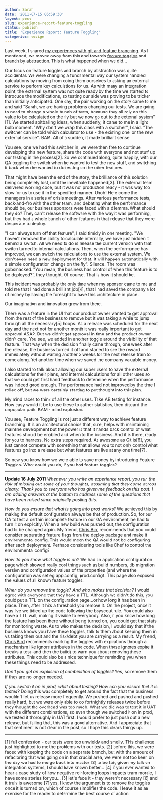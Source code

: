 ```yaml
---
author: Sarah
date: '2011-07-15 05:59:30'
layout: post
slug: experience-report-feature-toggling
status: publish
title: 'Experience Report: Feature Toggling'
categories: design
---
```


Last week, I shared <a href="/design/experience-report-branch-by-feature/" title="Experience Report: Git and Branch By Feature" target="_blank">my experiences with git and feature branching</a>. As I mentioned, we moved away from this and towards <a href="http://martinfowler.com/bliki/FeatureToggle.html" title="Feature Toggle" target="_blank">feature toggles</a> and <a href="http://continuousdelivery.com/2011/05/make-large-scale-changes-incrementally-with-branch-by-abstraction/" title="Branch By Abstraction" target="_blank">branch by abstraction</a>. This is what happened when we did...

Our focus on feature toggles and branch by abstraction was quite accidental. We were changing a fundamental way our system handled calculations by moving from doing them ourselves to asking an external service to perform key calculations for us. As with many an integration point, the external system was not quite ready by the time we started to introduce the modifications, so testing our side was proving to be tricker than initially anticipated. One day, the pair working on the story came to me and said "Sarah, we are having problems changing our tests. We are going to need to change a whole bunch of tests, because they all rely on this value to be calculated on the fly but we now go out to the external system"[1]. We started spitballing ideas, when suddenly, it came to me in a light bulb moment. "Why don't we wrap this class with a switcher", I said. "The switcher can be told which calculator to use - the existing one, or the new external service". BAM. All of a sudden, it made brilliant sense.

You see, one we had this switcher in, we were then free to continue developing this new feature, share the code with everyone and not stuff up our testing in the process[2]. So we continued along, quite happily, with our QA toggling the switch when he wanted to test the new stuff, and switching it back when he wanted to do testing on the other features.

That might have been the end of the story, the brilliance of this solution being completely lost, until the inevitable happened[3]. The external team delivered working code, but it was not production ready - it was way too slow for us to use it in the specified manner. Uhoh! Here come the managers in a series of crisis meetings. After various performance tests, back-and-fro with the other team, and debating what the performance should be, our business sponsors were faced with a dilemma. What should they do? They can't release the software with the way it was performing, but they had a whole bunch of other features in that release that they were desperate to deploy.

"I can always turn off that feature", I said timidly in one meeting. "We haven't removed the ability to calculate internally, we have just hidden it behind a switch. All we need to do is release the current version with that switch turned to internal calculations. Then, when the performance has improved, we can switch the calculations to use the external system. We don't even need a new deployment for that. It will happen automatically with a simple configuration change on the fly". Silence. The room was gobsmacked. "You mean, the business has control of when this feature is to be deployed?", they thought. Of course. That is how it should be.

This incident was probably the only time when my sponsor came to me and told me that I had done a brilliant job[4], that I had saved the company a lot of money by having the foresight to have this architecture in place.

Our imagination and innovation grew from there.

There was a feature in the UI that our product owner wanted to get approval from the rest of the business to remove but it was taking a while to jump through all the necessary[5] hoops. As a release was scheduled for the next day and the next not for another month it was really important to get approval ASAP. But we didn't get approval in time and the product owner didn't care. You see, we added in another toggle around the visibility of that feature. That way when the decision finally came through, one week after the release, the business turned it off and started to see the reward immediately without waiting another 3 weeks for the next release train to come along. Yet another time when we saved the company valuable money.

I also started to talk about allowing our super users to have the external calculations for their plans, and internal calculations for all other uses so that we could get first hand feedback to determine when the performance was indeed good enough. The performance had not improved by the time I rolled off, but we were certainly starting to put thought into this plan.

My mind races to think of all the other uses. Take AB testing for instance. How easy would it be to use these to gather statistics, then discard the unpopular path. BAM - mind explosion.

You see, Feature Toggling is not just a different way to achieve feature branching. It is an architectural choice that, sure, helps with maintaining mainline development but the power is that it hands back control of what features should be enabled and when to the business. And it is there, ready for you to harness. No extra steps required. As awesome as Git is[6], you just cannot compete with something that allows you to not only control what features go into a release but what features are live at any one time[7]. 

So now you know how we were able to save money by introducing Feature Toggles. What could you do, if you had feature toggles?

<hr/>
<strong>Update 16 July 2011</strong>
<em>Whenever you write an experience report, you run the risk of missing out some of your thoughts, assuming that they come across clearly. Thank you to everyone who has given me feedback on this post. I am adding answers at the bottom to address some of the questions that have been raised since originally posting this.</em>

<em>How do you ensure that what is going into prod works?</em>
We achieved this by making the default configuration always be that of production. So, for our QA to test a certain incomplete feature in our QA environment, he had to turn it on explicitly. When a new build was pushed out, the configuration had to be changed again.
My friend, <a href="http://www.christopherbird.co.uk" title="@chrisabird">Chris Bird</a> recommends that you could consider separating feature flags from the deploy package and make it environmental config. This would mean the QA would not be configuring after each deployment. Perhaps considering tools like Chef to control the environmental config?

<em>How do you know what toggle is on?</em>
We had an application configuration page which showed really cool things such as build numbers, db migration version and configuration values of the properties (and where the configuration was set eg app.config, prod.config). This page also exposed the values of all known feature toggles.

<em>When do you remove the toggle? And who makes that decision?</em>
I would agree with everyone that they have a TTL. Although we didn't do this, you could put a TTL on the configuration page...or how long it has been in place. Then, after it hits a threshold you remove it. On the project, once it was live we tidied up the code following the boyscout rule. You could also have a TTL wall, making it visible to everybody. 
Also, if you know how long the feature has been there without being turned on, you could get that stats for monitoring waste. 
As to who makes the decision, I would say that if the business knows you have these toggles, talk to them about keeping them in vs taking them out and the risk/debt you are carrying as a result.
My friend, <a href="http://www.christopherbird.co.uk" title="@chrisabird">Chris Bird</a> recommends marking the toggles with expirations through a mechanism like ignore attributes in the code. When those ignores expire it breaks a test (and then the build) to warn you about removing these attributes. This could also be a nice technique for reminding you when these things need to be addressed.

<em>Don't you get an explosion of combination of toggles?</em>
Yes, so remove them if they are no longer needed.

<em>If you switch it on in prod, what about testing? How can you ensure that it is tested?</em>
Doing this was completely to get around the fact that the business wouldn't let us release more frequently. We pushed and pushed and pushed really hard, but we were only able to do fortnightly releases twice before they thought the overhead was too much. What we did was to test it in UAT with the different combinations, so even though we switched it on in prod, we tested it thoroughly in UAT first. I would prefer to just push out a new release, but failing that, this was a good alternative. And I appreciate that that sentiment is not clear in the post, so I hope this clears things up.
<hr/>

[1] full confession - our tests were too unwieldy and smelly. This challenge just highlighted to me the problems with our tests.
[2] before this, we were faced with keeping the code on a separate branch, but with the amount of refactoring that was going on in that crucial area, we were not too keen on the day we had to merge back into master
[3] to be fair, given my talk on integration systems, I should have known better...
[4] if you ever wanted to hear a case study of how negative reinforcing loops impacts team morale, I have some stories for you...
[5] let's face it - they weren't necessary
[6] and it truly is awesome
[7] yes, I know the argument is to remove the toggles once it is turned on, which of course simplifies the code. I leave it as an exercise for the reader to determine the best course of action